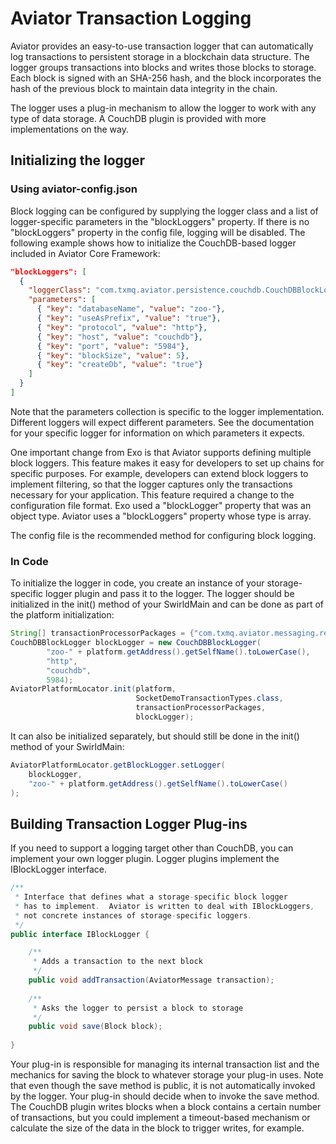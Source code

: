 Aviator Transaction Logging
=======================

Aviator provides an easy-to-use transaction logger that can automatically log transactions to persistent storage in a blockchain data structure.  The logger groups transactions into blocks and writes those blocks to storage.  Each block is signed with an SHA-256 hash, and the block incorporates the hash of the previous block to maintain data integrity in the chain.

The logger uses a plug-in mechanism to allow the logger to work with any type of data storage.  A CouchDB plugin is provided with more implementations on the way.

## Initializing the logger

### Using aviator-config.json
Block logging can be configured by supplying the logger class and a list of logger-specific parameters in the "blockLoggers" property.  If there is no "blockLoggers" property in the config file, logging will be disabled.  The following example shows how to initialize the CouchDB-based logger included in Aviator Core Framework:

```json
"blockLoggers": [
  {
    "loggerClass": "com.txmq.aviator.persistence.couchdb.CouchDBBlockLogger",
    "parameters": [
      { "key": "databaseName", "value": "zoo-"},
      { "key": "useAsPrefix", "value": "true"},
      { "key": "protocol", "value": "http"},
      { "key": "host", "value": "couchdb"},
      { "key": "port", "value": "5984"},
      { "key": "blockSize", "value": 5},
      { "key": "createDb", "value": "true"}
    ]
  }
]
```
Note that the parameters collection is specific to the logger implementation.  Different loggers will expect different parameters.  See the documentation for your specific logger for information on which parameters it expects.

One important change from Exo is that Aviator supports defining multiple block loggers.  This feature makes it easy for developers to set up chains for specific purposes.  For example, developers can extend block loggers to implement filtering, so that the logger captures only the transactions necessary for your application.  This feature required a change to the configuration file format.  Exo used a "blockLogger" property that was an object type.  Aviator uses a "blockLoggers" property whose type is array.

The config file is the recommended method for configuring block logging.

### In Code
To initialize the logger in code, you create an instance of your storage-specific logger plugin and pass it to the logger.  The logger should be initialized in the init() method of your SwirldMain and can be done as part of the platform initialization:

```Java
String[] transactionProcessorPackages = {"com.txmq.aviator.messaging.rest", "com.txmq.socketdemo.transactions"};
CouchDBBlockLogger blockLogger = new CouchDBBlockLogger(
        "zoo-" + platform.getAddress().getSelfName().toLowerCase(),
        "http",
        "couchdb",
        5984);
AviatorPlatformLocator.init(platform, 
                            SocketDemoTransactionTypes.class, 
                            transactionProcessorPackages, 
                            blockLogger);
```

It can also be initialized separately, but should still be done in the init() method of your SwirldMain:
```java
AviatorPlatformLocator.getBlockLogger.setLogger(
    blockLogger, 
    "zoo-" + platform.getAddress().getSelfName().toLowerCase()
);
```

## Building Transaction Logger Plug-ins
If you need to support a logging target other than CouchDB, you can implement your own logger plugin.  Logger plugins implement the IBlockLogger interface.

```java
/**
 * Interface that defines what a storage-specific block logger 
 * has to implement.  Aviator is written to deal with IBlockLoggers, 
 * not concrete instances of storage-specific loggers.
 */
public interface IBlockLogger {

    /**
     * Adds a transaction to the next block
     */
    public void addTransaction(AviatorMessage transaction);
    
    /**
     * Asks the logger to persist a block to storage
     */
    public void save(Block block);
    
}
```

Your plug-in is responsible for managing its internal transaction list and the mechanics for saving the block to whatever storage your plug-in uses.  Note that even though the save method is public, it is not automatically invoked by the logger.  Your plug-in should decide when to invoke the save method.  The CouchDB plugin writes blocks when a block contains a certain number of transactions, but you could implement a timeout-based mechanism or calculate the size of the data in the block to trigger writes, for example.